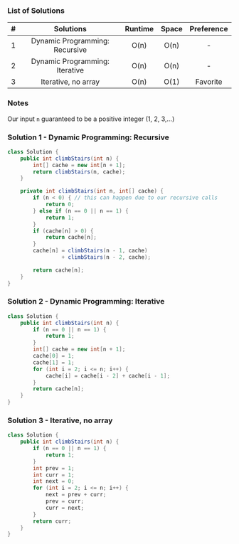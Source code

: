 ### List of Solutions

| # |           Solutions            | Runtime |   Space   |  Preference  |
|:-:|:------------------------------:|:-------:|:---------:|:------------:|
| 1 | Dynamic Programming: Recursive |   O(n)  |   O(n)    |       -      |
| 2 | Dynamic Programming: Iterative |   O(n)  |   O(n)    |       -      |
| 3 | Iterative, no array            |   O(n)  |   O(1)    |   Favorite   |

### Notes

Our input `n` guaranteed to be a positive integer (1, 2, 3,...)

### Solution 1 - Dynamic Programming: Recursive

```java
class Solution {
    public int climbStairs(int n) {
        int[] cache = new int[n + 1];
        return climbStairs(n, cache);
    }

    private int climbStairs(int n, int[] cache) {
        if (n < 0) { // this can happen due to our recursive calls
            return 0;
        } else if (n == 0 || n == 1) {
            return 1;
        }
        if (cache[n] > 0) {
            return cache[n];
        }
        cache[n] = climbStairs(n - 1, cache)
                 + climbStairs(n - 2, cache);

        return cache[n];
    }
}
```

### Solution 2 - Dynamic Programming: Iterative

```java
class Solution {
    public int climbStairs(int n) {
        if (n == 0 || n == 1) {
            return 1;
        }
        int[] cache = new int[n + 1];
        cache[0] = 1;
        cache[1] = 1;
        for (int i = 2; i <= n; i++) {
            cache[i] = cache[i - 2] + cache[i - 1];
        }
        return cache[n];
    }
}
```

### Solution 3 - Iterative, no array

```java
class Solution {
    public int climbStairs(int n) {
        if (n == 0 || n == 1) {
            return 1;
        }
        int prev = 1;
        int curr = 1;
        int next = 0;
        for (int i = 2; i <= n; i++) {
            next = prev + curr;
            prev = curr;
            curr = next;
        }
        return curr;
    }
}
```
